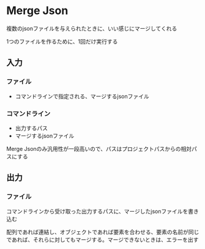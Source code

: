 # Merge Json

複数のjsonファイルを与えられたときに、いい感じにマージしてくれる

1つのファイルを作るために、1回だけ実行する

## 入力

### ファイル

- コマンドラインで指定される、マージするjsonファイル

### コマンドライン

- 出力するパス
- マージするjsonファイル

Merge Jsonのみ汎用性が一段高いので、パスはプロジェクトパスからの相対パスにする

## 出力

### ファイル

コマンドラインから受け取った出力するパスに、マージしたjsonファイルを書き込む

配列であれば連結し、オブジェクトであれば要素を合わせる、要素の名前が同じであれば、それらに対してもマージする。マージできないときは、エラーを出す